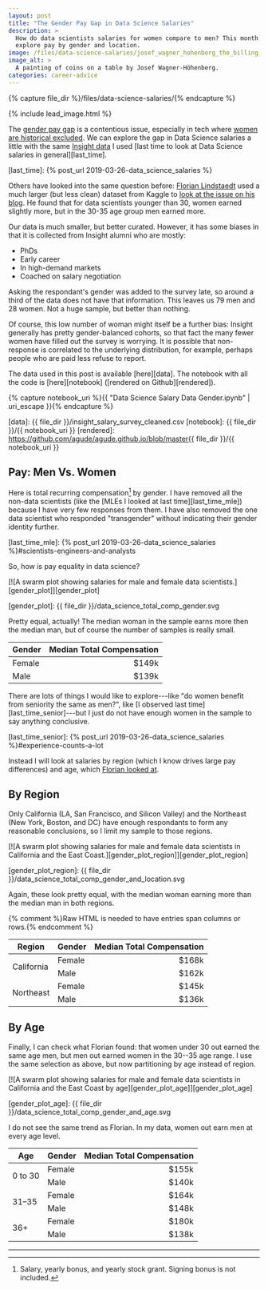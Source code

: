 ```yaml
---
layout: post
title: "The Gender Pay Gap in Data Science Salaries"
description: >
  How do data scientists salaries for women compare to men? This month we
  explore pay by gender and location.
image: /files/data-science-salaries/josef_wagner_hohenberg_the_billing_coins.jpg
image_alt: > 
  A painting of coins on a table by Josef Wagner-Höhenberg.
categories: career-advice
---
```


{% capture file_dir %}/files/data-science-salaries/{% endcapture %}

{% include lead_image.html %}

The [gender pay gap][pay_gap] is a contentious issue, especially in tech where
[women are historical excluded][women_in_tech]. We can explore the gap in Data
Science salaries a little with the same [Insight data][insight] I used [last
time to look at Data Science salaries in general][last_time].

[pay_gap]: https://en.wikipedia.org/wiki/Gender_pay_gap
[women_in_tech]: https://qz.com/work/1287881/how-technology-companies-alienate-women-during-recruitment/
[insight]: https://www.insightdatascience.com
[last_time]: {% post_url 2019-03-26-data_science_salaries %} 

Others have looked into the same question before: [Florian
Lindstaedt][florian] used a much larger (but less clean) dataset from Kaggle
to [look at the issue on his blog][kaggle_survey]. He found that for data
scientists younger than 30, women earned slightly more, but in the 30-35 age
group men earned more.

[florian]: https://flolytic.com/
[kaggle_survey]: https://flolytic.com/blog/gender-pay-gap-among-data-scientists-on-kaggle

Our data is much smaller, but better curated. However, it has some biases in
that it is collected from Insight alumni who are mostly:

- PhDs
- Early career
- In high-demand markets
- Coached on salary negotiation

Asking the respondant's gender was added to the survey late, so around a third
of the data does not have that information. This leaves us 79 men and 28
women. Not a huge sample, but better than nothing.

Of course, this low number of woman might itself be a further bias: Insight
generally has pretty gender-balanced cohorts, so that fact the many fewer
women have filled out the survey is worrying. It is possible that non-response
is correlated to the underlying distribution, for example, perhaps people who
are paid less refuse to report.

The data used in this post is available [here][data]. The notebook with all
the code is [here][notebook] ([rendered on Github][rendered]).

{% capture notebook_uri %}{{ "Data Science Salary Data Gender.ipynb" | uri_escape }}{% endcapture %}

[data]: {{ file_dir }}/insight_salary_survey_cleaned.csv
[notebook]: {{ file_dir }}/{{ notebook_uri }}
[rendered]: https://github.com/agude/agude.github.io/blob/master{{ file_dir }}/{{ notebook_uri }}

## Pay: Men Vs. Women

Here is total recurring compensation[^1] by gender. I have removed all
the non-data scientists (like the [MLEs I looked at last time][last_time_mle])
because I have very few responses from them. I have also removed the one data
scientist who responded "transgender" without indicating their gender identity
further.

[last_time_mle]: {% post_url 2019-03-26-data_science_salaries %}#scientists-engineers-and-analysts

So, how is pay equality in data science?

[![A swarm plot showing salaries for male and female data
scientists.][gender_plot]][gender_plot]

[gender_plot]: {{ file_dir }}/data_science_total_comp_gender.svg

Pretty equal, actually! The median woman in the sample earns more then the
median man, but of course the number of samples is really small.

| Gender  |  Median Total Compensation|
|:--------|--------------------------:|
| Female  |                     $149k |
| Male    |                     $139k |

There are lots of things I would like to explore---like "do women benefit from
seniority the same as men?", like [I observed last
time][last_time_senior]---but I just do not have enough women in the sample to
say anything conclusive.

[last_time_senior]: {% post_url 2019-03-26-data_science_salaries %}#experience-counts-a-lot

Instead I will look at salaries by region (which I know drives large pay
differences) and age, which [Florian looked at][kaggle_survey].

## By Region

Only California (LA, San Francisco, and Silicon Valley) and the Northeast
(New York, Boston, and DC) have enough respondants to form any reasonable
conclusions, so I limit my sample to those regions.

[![A swarm plot showing salaries for male and female data scientists in
California and the East Coast.][gender_plot_region]][gender_plot_region]

[gender_plot_region]: {{ file_dir }}/data_science_total_comp_gender_and_location.svg

Again, these look pretty equal, with the median woman earning more than the
median man in both regions.

{% comment %}Raw HTML is needed to have entries span columns or rows.{% endcomment %}
<table>
  <thead>
    <tr> <th>Region</th> <th>Gender</th> <th style="text-align: right">Median Total Compensation</th> </tr>
  </thead>
  <tbody>
    <tr> <td rowspan="2">California</td>  <td>Female</td>  <td style="text-align: right">$168k</td> </tr>
    <tr>                                  <td>Male</td>    <td style="text-align: right">$162k</td> </tr>
    <tr> <td rowspan="2">Northeast</td>   <td>Female</td>  <td style="text-align: right">$145k</td> </tr>
    <tr>                                  <td>Male</td>    <td style="text-align: right">$136k</td> </tr>
  </tbody>
</table>

## By Age

Finally, I can check what Florian found: that women under 30 out earned the
same age men, but men out earned women in the 30--35 age range. I use the same
selection as above, but now partitioning by age instead of region.

[![A swarm plot showing salaries for male and female data scientists in
California and the East Coast by age][gender_plot_age]][gender_plot_age]

[gender_plot_age]: {{ file_dir }}/data_science_total_comp_gender_and_age.svg

I do not see the same trend as Florian. In my data, women out earn men at
every age level.

<table>
  <thead>
    <tr><th>Age</th> <th>Gender</th> <th style="text-align: right">Median Total Compensation</th></tr>
  </thead>
  <tbody>
    <tr> <td rowspan="2">0 to 30</td>  <td>Female</td>  <td style="text-align: right">$155k</td> </tr>
    <tr>                               <td>Male</td>    <td style="text-align: right">$140k</td> </tr>
    <tr> <td rowspan="2">31–35</td>    <td>Female</td>  <td style="text-align: right">$164k</td> </tr>
    <tr>                               <td>Male</td>    <td style="text-align: right">$148k</td> </tr>
    <tr> <td rowspan="2">36+</td>      <td>Female</td>  <td style="text-align: right">$180k</td> </tr>
    <tr>                               <td>Male</td>    <td style="text-align: right">$138k</td> </tr>
  </tbody>
</table>

---
[^1]: Salary, yearly bonus, and yearly stock grant. Signing bonus is not included.
